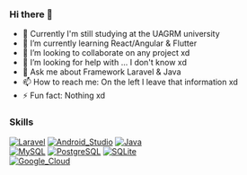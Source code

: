 ### Hi there 👋

- 🔭 Currently I'm still studying at the UAGRM university
- 🌱 I’m currently learning React/Angular & Flutter
- 👯 I’m looking to collaborate on any project xd
- 🤔 I’m looking for help with ... I don't know xd
- 💬 Ask me about Framework Laravel & Java
- 📫 How to reach me: On the left I leave that information xd
- ⚡ Fun fact: Nothing xd

### Skills

[![Laravel](https://img.shields.io/badge/Framework_LARAVEL-EB4432?style=for-the-badge&logo=laravel&logoColor=white&labelColor=101010)]()
[![Android_Studio](https://img.shields.io/badge/Android_Studio_with_Java-3DDC84?style=for-the-badge&logo=android-studio&logoColor=white&labelColor=101010)]()
[![Java](https://img.shields.io/badge/Java_Desktop_with_Apache_NetBeans_IDE-3c7ec1?style=for-the-badge&logo=apachenetbeanside&logoColor=white&labelColor=101010)]()
</br>
[![MySQL](https://img.shields.io/badge/MySQL-f29111?style=for-the-badge&logo=mysql&logoColor=white&labelColor=101010)]()
[![PostgreSQL](https://img.shields.io/badge/PostgreSQL-336791?style=for-the-badge&logo=postgresql&logoColor=white&labelColor=101010)]()
[![SQLite](https://img.shields.io/badge/SQLite-78a498?style=for-the-badge&logo=sqlite&logoColor=white&labelColor=101010)]()
</br>
[![Google_Cloud](https://img.shields.io/badge/Google_Cloud-5594f1?style=for-the-badge&logo=googlecloud&logoColor=white&labelColor=101010)]()
